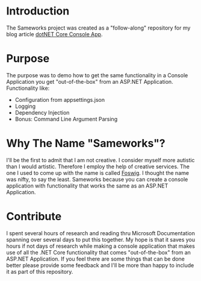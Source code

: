# Introduction 
The Sameworks project was created as a "follow-along" repository for my blog article [dotNET Core Console App](http://www.afreshdeveloper.com/2021/05/16/afreshdeveloper/).

# Purpose
The purpose was to demo how to get the same functionality in a Console Application you get "out-of-the-box" from an ASP.NET Application. Functionality like:
- Configuration from appsettings.json
- Logging
- Dependency Injection
- Bonus: Command Line Argument Parsing

# Why The Name "Sameworks"?
I'll be the first to admit that I am not creative. I consider myself more autistic than I would artistic. Therefore I employ the help of creative services. The one I used to come up with the name is called [Foswig](https://mrsharpoblunto.github.io/foswig.js/). I thought the name was nifty, to say the least. Sameworks because you can create a console application with functionality that works the same as an ASP.NET Application.

# Contribute
I spent several hours of research and reading thru Microsoft Documentation spanning over several days to put this together. My hope is that it saves you hours if not days of research while making a console application that makes use of all the .NET Core functionality that comes "out-of-the-box" from an ASP.NET Application. If you feel there are some things that can be done better please provide some feedback and I'll be more than happy to include it as part of this repository.